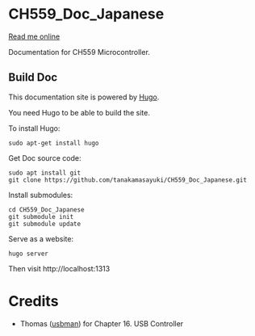 # CH559_Doc_Japanese

[Read me online](https://lang-ship.com/reference/unofficial/CH559_Doc_Japanese/)

Documentation for CH559 Microcontroller.

## Build Doc

This documentation site is powered by [Hugo](https://gohugo.io/).

You need Hugo to be able to build the site.

To install Hugo:

```
sudo apt-get install hugo
```

Get Doc source code:
```
sudo apt install git 
git clone https://github.com/tanakamasayuki/CH559_Doc_Japanese.git
```

Install submodules:

```
cd CH559_Doc_Japanese
git submodule init
git submodule update
```

Serve as a website:

```
hugo server
```

Then visit http://localhost:1313

# Credits

+ Thomas ([usbman](https://github.com/usbman01)) for Chapter 16. USB Controller
